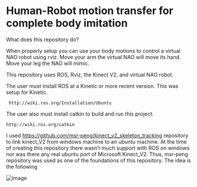 # Human-Robot motion transfer for complete body imitation
What does this repository do?

When properly setup you can use your body motions to control a virtual NAO robot using rviz. Move your arm the virtual NAO will move its hand. Move your leg the NAO will mimic.


This repository uses ROS, Rviz, the Kinect V2, and virtual NAO robot. 


The user must install ROS at a Kinetic or more recent version. This was setup for Kinetic.

     http://wiki.ros.org/Installation/Ubuntu

The user also must install catkin to build and run this project.

    http://wiki.ros.org/catkin


I used https://github.com/msr-peng/kinect_v2_skeleton_tracking repository to link kinect_V2 from windows machine to an ubuntu machine. At the time of creating this repository there wasn’t much support with ROS on windows nor was there any real ubuntu port of Microsoft Kinect_V2. Thus, msr-peng repository was used as one of the foundations of this repository.
The idea is the following

 ![image](https://user-images.githubusercontent.com/79240616/166574980-d23051e3-0714-4c78-949c-cde542ce2e77.png)

	


